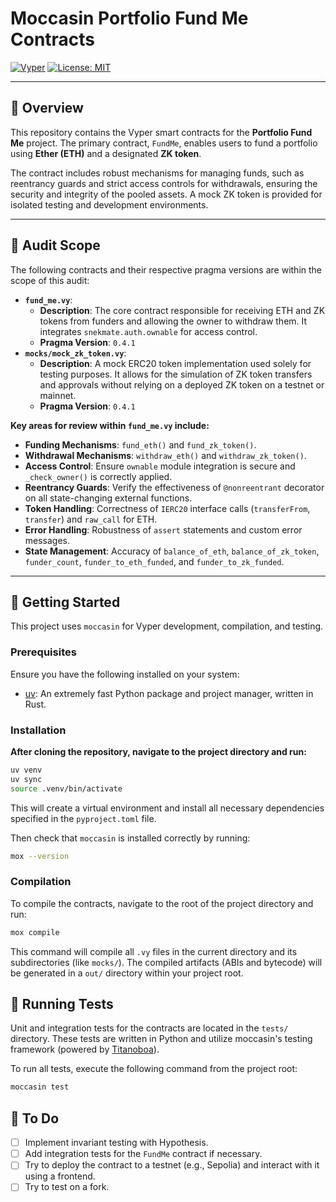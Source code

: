 # Moccasin Portfolio Fund Me Contracts

[![Vyper](https://img.shields.io/badge/Vyper-0.4.1-blue.svg)](https://vyper.readthedocs.io/en/stable/)
[![License: MIT](https://img.shields.io/badge/License-MIT-yellow.svg)](https://opensource.org/licenses/MIT)

---

## 📖 Overview

This repository contains the Vyper smart contracts for the **Portfolio Fund Me** project. The primary contract, `FundMe`, enables users to fund a portfolio using **Ether (ETH)** and a designated **ZK token**.

The contract includes robust mechanisms for managing funds, such as reentrancy guards and strict access controls for withdrawals, ensuring the security and integrity of the pooled assets. A mock ZK token is provided for isolated testing and development environments.

---

## 🔎 Audit Scope

The following contracts and their respective pragma versions are within the scope of this audit:

- **`fund_me.vy`**:
  - **Description**: The core contract responsible for receiving ETH and ZK tokens from funders and allowing the owner to withdraw them. It integrates `snekmate.auth.ownable` for access control.
  - **Pragma Version**: `0.4.1`
- **`mocks/mock_zk_token.vy`**:
  - **Description**: A mock ERC20 token implementation used solely for testing purposes. It allows for the simulation of ZK token transfers and approvals without relying on a deployed ZK token on a testnet or mainnet.
  - **Pragma Version**: `0.4.1`

**Key areas for review within `fund_me.vy` include:**

- **Funding Mechanisms**: `fund_eth()` and `fund_zk_token()`.
- **Withdrawal Mechanisms**: `withdraw_eth()` and `withdraw_zk_token()`.
- **Access Control**: Ensure `ownable` module integration is secure and `_check_owner()` is correctly applied.
- **Reentrancy Guards**: Verify the effectiveness of `@nonreentrant` decorator on all state-changing external functions.
- **Token Handling**: Correctness of `IERC20` interface calls (`transferFrom`, `transfer`) and `raw_call` for ETH.
- **Error Handling**: Robustness of `assert` statements and custom error messages.
- **State Management**: Accuracy of `balance_of_eth`, `balance_of_zk_token`, `funder_count`, `funder_to_eth_funded`, and `funder_to_zk_funded`.

---

## 🚀 Getting Started

This project uses `moccasin` for Vyper development, compilation, and testing.

### Prerequisites

Ensure you have the following installed on your system:

- [uv](https://docs.astral.sh/uv/): An extremely fast Python package and project manager, written in Rust.

### Installation

**After cloning the repository, navigate to the project directory and run:**

```bash
uv venv
uv sync
source .venv/bin/activate
```

This will create a virtual environment and install all necessary dependencies specified in the `pyproject.toml` file.

Then check that `moccasin` is installed correctly by running:

```bash
mox --version
```

### Compilation

To compile the contracts, navigate to the root of the project directory and run:

```bash
mox compile
```

This command will compile all `.vy` files in the current directory and its subdirectories (like `mocks/`). The compiled artifacts (ABIs and bytecode) will be generated in a `out/` directory within your project root.

## 🧪 Running Tests

Unit and integration tests for the contracts are located in the `tests/` directory. These tests are written in Python and utilize moccasin's testing framework (powered by [Titanoboa](https://titanoboa.readthedocs.io/en/latest/)).

To run all tests, execute the following command from the project root:

```bash
moccasin test
```

## &#x1F3AF; To Do

- [ ] Implement invariant testing with Hypothesis.
- [ ] Add integration tests for the `FundMe` contract if necessary.
- [ ] Try to deploy the contract to a testnet (e.g., Sepolia) and interact with it using a frontend.
- [ ] Try to test on a fork.
